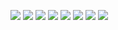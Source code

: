 ![](Screenshot_20220408_111531.png)
![](Screenshot_20220408_111556.png)
![](Screenshot_20220408_111608.png)
![](Screenshot_20220408_111648.png)
![](Screenshot_20220408_111712.png)
![](Screenshot_20220408_111730.png)
![](Screenshot_20220408_111737.png)
![](Screenshot_20220408_111821.png)
